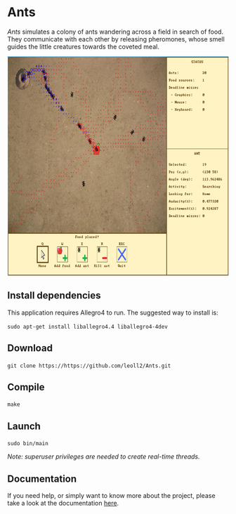 # Ants

*Ants* simulates a colony of ants wandering across a field in search of food. They communicate with each other by releasing pheromones, whose smell guides the little creatures towards the coveted meal.

<img src="img/ants.png" width="750" height="500" />

## Install dependencies

This application requires Allegro4 to run. The suggested way to install is:

`sudo apt-get install liballegro4.4 liballegro4-4dev`

## Download

`git clone https://https://github.com/leoll2/Ants.git`

## Compile

`make`

## Launch

`sudo bin/main`

*Note: superuser privileges are needed to create real-time threads.*

## Documentation

If you need help, or simply want to know more about the project, please take a look at the documentation [here](docs/documentation.pdf).
